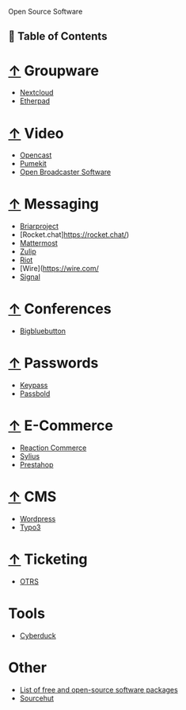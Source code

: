Open Source Software

## 📖 Table of Contents

# [↑](#contents) Groupware
* [Nextcloud](https://nextcloud.com)
* [Etherpad](https://etherpad.org/)

# [↑](#contents) Video
* [Opencast](https://opencast.org/)
* [Pumekit](https://pumukit.org/)
* [Open Broadcaster Software](https://obsproject.com/)

# [↑](#contents) Messaging
* [Briarproject](https://briarproject.org/)
* [Rocket.chat]https://rocket.chat/)
* [Mattermost](https://mattermost.com/)
* [Zulip](https://zulipchat.com/)
* [Riot](https://about.riot.im/)
* [Wire](https://wire.com/
* [Signal](https://www.signal.org/)

# [↑](#contents) Conferences
* [Bigbluebutton](http://docs.bigbluebutton.org/)

# [↑](#contents) Passwords
* [Keypass](https://keepass.info/)
* [Passbold](https://www.passbolt.com/)

# [↑](#contents) E-Commerce
* [Reaction Commerce](https://reactioncommerce.com/)
* [Sylius](https://sylius.com/)
* [Prestahop](https://www.prestashop.com/)

# [↑](#contents) CMS
* [Wordpress](wordpress.com)
* [Typo3](https://typo3.org/)

# [↑](#contents) Ticketing
* [OTRS](https://otrs.com/)

# Tools
* [Cyberduck](https://cyberduck.io/)

# Other
* [List of free and open-source software packages](https://en.m.wikipedia.org/wiki/List_of_free_and_open-source_software_packages)
* [Sourcehut](https://sourcehut.org/)
